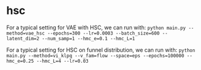 # hsc

For a typical setting for VAE with HSC, we can run with:
`python main.py --method=vae_hsc --epochs=300 --lr=0.0003 --batch_size=600 --latent_dim=2 --num_samp=1 --hmc_e=0.1 --hmc_L=1`

For a typical setting for HSC on funnel distribution, we can run with:
`python main.py --method=vi_klpq --v_fam=flow --space=eps --epochs=100000 --hmc_e=0.25 --hmc_L=4 --lr=0.03`

